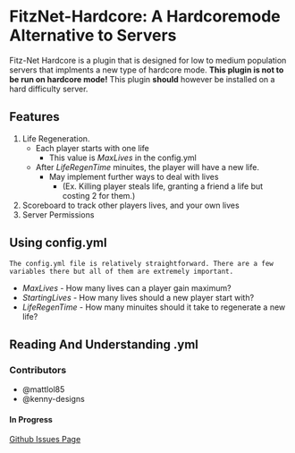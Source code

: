 # FitzNet-Hardcore: A Hardcoremode Alternative to Servers

Fitz-Net Hardcore is a plugin that is designed for low to medium population servers that implments a new type of hardcore mode. **This plugin is not to be run on hardcore mode!** This plugin **should** however be installed on a hard difficulty server.

## Features
1. Life Regeneration.
    - Each player starts with one life
        - This value is *MaxLives* in the config.yml
    - After *LifeRegenTime* minuites, the player will have a new life.
        - May implement further ways to deal with lives
            - (Ex. Killing player steals life, granting a friend a life but costing 2 for them.)
2. Scoreboard to track other players lives, and your own lives
3. Server Permissions

## Using config.yml
    The config.yml file is relatively straightforward. There are a few variables there but all of them are extremely important.

- *MaxLives* - How many lives can a player gain maximum?
- *StartingLives* - How many lives should a new player start with?
- *LifeRegenTime* - How many minuites should it take to regenerate a new life?

## Reading And Understanding <PLAYERUUID>.yml


### Contributors
- @mattlol85
- @kenny-designs

#### In Progress
[Github Issues Page](https://github.com/mattlol85/FitzNet-Hardcore/issues)
